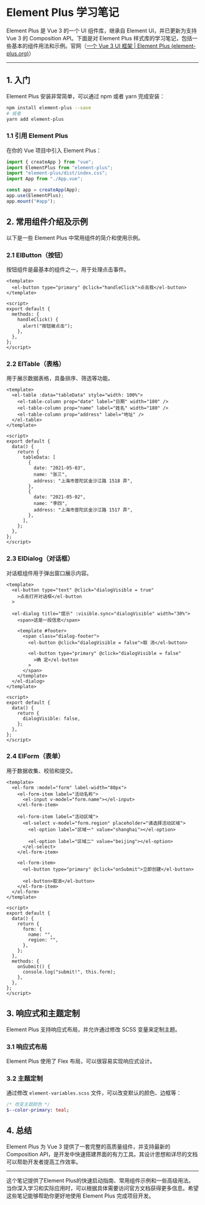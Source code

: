 # Element Plus 学习笔记

Element Plus 是 Vue 3 的一个 UI 组件库，继承自 Element UI，并已更新为支持 Vue 3 的 Composition API。下面是对 Element Plus 样式库的学习笔记，包括一些基本的组件用法和示例。官网（[一个 Vue 3 UI 框架 | Element Plus (element-plus.org)](https://element-plus.org/zh-CN/)）

---

## 1. 入门

Element Plus 安装非常简单，可以通过 npm 或者 yarn 完成安装：

```bash
npm install element-plus --save
# 或者
yarn add element-plus
```

### 1.1 引用 Element Plus

在你的 Vue 项目中引入 Element Plus：

```javascript
import { createApp } from "vue";
import ElementPlus from "element-plus";
import "element-plus/dist/index.css";
import App from "./App.vue";

const app = createApp(App);
app.use(ElementPlus);
app.mount("#app");
```

## 2. 常用组件介绍及示例

以下是一些 Element Plus 中常用组件的简介和使用示例。

### 2.1 ElButton（按钮）

按钮组件是最基本的组件之一，用于处理点击事件。

```vue
<template>
  <el-button type="primary" @click="handleClick">点击我</el-button>
</template>

<script>
export default {
  methods: {
    handleClick() {
      alert("按钮被点击");
    },
  },
};
</script>
```

### 2.2 ElTable（表格）

用于展示数据表格，具备排序、筛选等功能。

```vue
<template>
  <el-table :data="tableData" style="width: 100%">
    <el-table-column prop="date" label="日期" width="180" />
    <el-table-column prop="name" label="姓名" width="180" />
    <el-table-column prop="address" label="地址" />
  </el-table>
</template>

<script>
export default {
  data() {
    return {
      tableData: [
        {
          date: "2021-05-03",
          name: "张三",
          address: "上海市普陀区金沙江路 1518 弄",
        },
        {
          date: "2021-05-02",
          name: "李四",
          address: "上海市普陀区金沙江路 1517 弄",
        },
      ],
    };
  },
};
</script>
```

### 2.3 ElDialog（对话框）

对话框组件用于弹出窗口展示内容。

```vue
<template>
  <el-button type="text" @click="dialogVisible = true"
    >点击打开对话框</el-button
  >

  <el-dialog title="提示" :visible.sync="dialogVisible" width="30%">
    <span>这是一段信息</span>

    <template #footer>
      <span class="dialog-footer">
        <el-button @click="dialogVisible = false">取 消</el-button>

        <el-button type="primary" @click="dialogVisible = false"
          >确 定</el-button
        >
      </span>
    </template>
  </el-dialog>
</template>

<script>
export default {
  data() {
    return {
      dialogVisible: false,
    };
  },
};
</script>
```

### 2.4 ElForm（表单）

用于数据收集、校验和提交。

```vue
<template>
  <el-form :model="form" label-width="80px">
    <el-form-item label="活动名称">
      <el-input v-model="form.name"></el-input>
    </el-form-item>

    <el-form-item label="活动区域">
      <el-select v-model="form.region" placeholder="请选择活动区域">
        <el-option label="区域一" value="shanghai"></el-option>

        <el-option label="区域二" value="beijing"></el-option>
      </el-select>
    </el-form-item>

    <el-form-item>
      <el-button type="primary" @click="onSubmit">立即创建</el-button>

      <el-button>取消</el-button>
    </el-form-item>
  </el-form>
</template>

<script>
export default {
  data() {
    return {
      form: {
        name: "",
        region: "",
      },
    };
  },
  methods: {
    onSubmit() {
      console.log("submit!", this.form);
    },
  },
};
</script>
```

## 3. 响应式和主题定制

Element Plus 支持响应式布局，并允许通过修改 SCSS 变量来定制主题。

### 3.1 响应式布局

Element Plus 使用了 Flex 布局，可以很容易实现响应式设计。

### 3.2 主题定制

通过修改 `element-variables.scss` 文件，可以改变默认的颜色、边框等：

```sass
/* 改变主题颜色 */
$--color-primary: teal;
```

## 4. 总结

Element Plus 为 Vue 3 提供了一套完整的高质量组件，并支持最新的 Composition API，是开发中快速搭建界面的有力工具。其设计思想和详尽的文档可以帮助开发者提高工作效率。

---

这个笔记提供了Element Plus的快速启动指南、常用组件示例和一些高级用法。当你深入学习和实际应用时，可以根据具体需要访问官方文档获得更多信息。希望这些笔记能够帮助你更好地使用 Element Plus 完成项目开发。
